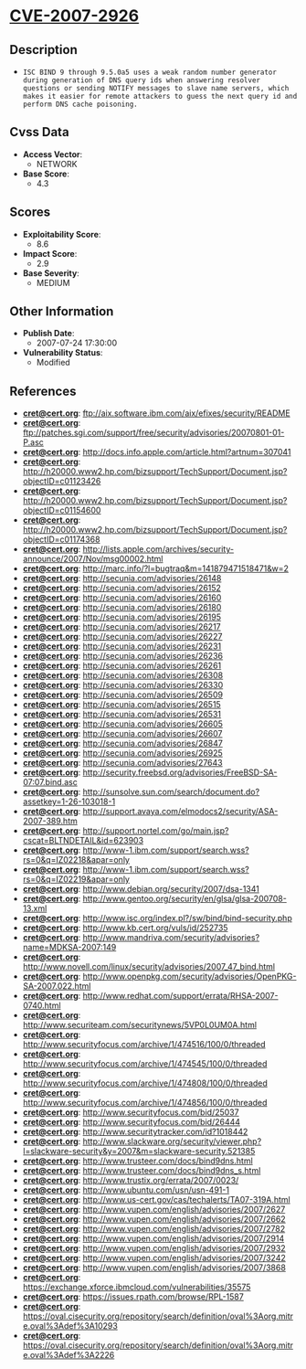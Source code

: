 
# [CVE-2007-2926](ftp://aix.software.ibm.com/aix/efixes/security/README)

## Description

- `ISC BIND 9 through 9.5.0a5 uses a weak random number generator during generation of DNS query ids when answering resolver questions or sending NOTIFY messages to slave name servers, which makes it easier for remote attackers to guess the next query id and perform DNS cache poisoning.`

## Cvss Data

- **Access Vector**:
  - NETWORK
- **Base Score**:
  - 4.3

## Scores

- **Exploitability Score**:
  - 8.6
- **Impact Score**:
  - 2.9
- **Base Severity**:
  - MEDIUM

## Other Information

- **Publish Date**:
  - 2007-07-24 17:30:00
- **Vulnerability Status**:
  - Modified

## References

- **cret@cert.org**: ftp://aix.software.ibm.com/aix/efixes/security/README
- **cret@cert.org**: ftp://patches.sgi.com/support/free/security/advisories/20070801-01-P.asc
- **cret@cert.org**: http://docs.info.apple.com/article.html?artnum=307041
- **cret@cert.org**: http://h20000.www2.hp.com/bizsupport/TechSupport/Document.jsp?objectID=c01123426
- **cret@cert.org**: http://h20000.www2.hp.com/bizsupport/TechSupport/Document.jsp?objectID=c01154600
- **cret@cert.org**: http://h20000.www2.hp.com/bizsupport/TechSupport/Document.jsp?objectID=c01174368
- **cret@cert.org**: http://lists.apple.com/archives/security-announce/2007/Nov/msg00002.html
- **cret@cert.org**: http://marc.info/?l=bugtraq&m=141879471518471&w=2
- **cret@cert.org**: http://secunia.com/advisories/26148
- **cret@cert.org**: http://secunia.com/advisories/26152
- **cret@cert.org**: http://secunia.com/advisories/26160
- **cret@cert.org**: http://secunia.com/advisories/26180
- **cret@cert.org**: http://secunia.com/advisories/26195
- **cret@cert.org**: http://secunia.com/advisories/26217
- **cret@cert.org**: http://secunia.com/advisories/26227
- **cret@cert.org**: http://secunia.com/advisories/26231
- **cret@cert.org**: http://secunia.com/advisories/26236
- **cret@cert.org**: http://secunia.com/advisories/26261
- **cret@cert.org**: http://secunia.com/advisories/26308
- **cret@cert.org**: http://secunia.com/advisories/26330
- **cret@cert.org**: http://secunia.com/advisories/26509
- **cret@cert.org**: http://secunia.com/advisories/26515
- **cret@cert.org**: http://secunia.com/advisories/26531
- **cret@cert.org**: http://secunia.com/advisories/26605
- **cret@cert.org**: http://secunia.com/advisories/26607
- **cret@cert.org**: http://secunia.com/advisories/26847
- **cret@cert.org**: http://secunia.com/advisories/26925
- **cret@cert.org**: http://secunia.com/advisories/27643
- **cret@cert.org**: http://security.freebsd.org/advisories/FreeBSD-SA-07:07.bind.asc
- **cret@cert.org**: http://sunsolve.sun.com/search/document.do?assetkey=1-26-103018-1
- **cret@cert.org**: http://support.avaya.com/elmodocs2/security/ASA-2007-389.htm
- **cret@cert.org**: http://support.nortel.com/go/main.jsp?cscat=BLTNDETAIL&id=623903
- **cret@cert.org**: http://www-1.ibm.com/support/search.wss?rs=0&q=IZ02218&apar=only
- **cret@cert.org**: http://www-1.ibm.com/support/search.wss?rs=0&q=IZ02219&apar=only
- **cret@cert.org**: http://www.debian.org/security/2007/dsa-1341
- **cret@cert.org**: http://www.gentoo.org/security/en/glsa/glsa-200708-13.xml
- **cret@cert.org**: http://www.isc.org/index.pl?/sw/bind/bind-security.php
- **cret@cert.org**: http://www.kb.cert.org/vuls/id/252735
- **cret@cert.org**: http://www.mandriva.com/security/advisories?name=MDKSA-2007:149
- **cret@cert.org**: http://www.novell.com/linux/security/advisories/2007_47_bind.html
- **cret@cert.org**: http://www.openpkg.com/security/advisories/OpenPKG-SA-2007.022.html
- **cret@cert.org**: http://www.redhat.com/support/errata/RHSA-2007-0740.html
- **cret@cert.org**: http://www.securiteam.com/securitynews/5VP0L0UM0A.html
- **cret@cert.org**: http://www.securityfocus.com/archive/1/474516/100/0/threaded
- **cret@cert.org**: http://www.securityfocus.com/archive/1/474545/100/0/threaded
- **cret@cert.org**: http://www.securityfocus.com/archive/1/474808/100/0/threaded
- **cret@cert.org**: http://www.securityfocus.com/archive/1/474856/100/0/threaded
- **cret@cert.org**: http://www.securityfocus.com/bid/25037
- **cret@cert.org**: http://www.securityfocus.com/bid/26444
- **cret@cert.org**: http://www.securitytracker.com/id?1018442
- **cret@cert.org**: http://www.slackware.org/security/viewer.php?l=slackware-security&y=2007&m=slackware-security.521385
- **cret@cert.org**: http://www.trusteer.com/docs/bind9dns.html
- **cret@cert.org**: http://www.trusteer.com/docs/bind9dns_s.html
- **cret@cert.org**: http://www.trustix.org/errata/2007/0023/
- **cret@cert.org**: http://www.ubuntu.com/usn/usn-491-1
- **cret@cert.org**: http://www.us-cert.gov/cas/techalerts/TA07-319A.html
- **cret@cert.org**: http://www.vupen.com/english/advisories/2007/2627
- **cret@cert.org**: http://www.vupen.com/english/advisories/2007/2662
- **cret@cert.org**: http://www.vupen.com/english/advisories/2007/2782
- **cret@cert.org**: http://www.vupen.com/english/advisories/2007/2914
- **cret@cert.org**: http://www.vupen.com/english/advisories/2007/2932
- **cret@cert.org**: http://www.vupen.com/english/advisories/2007/3242
- **cret@cert.org**: http://www.vupen.com/english/advisories/2007/3868
- **cret@cert.org**: https://exchange.xforce.ibmcloud.com/vulnerabilities/35575
- **cret@cert.org**: https://issues.rpath.com/browse/RPL-1587
- **cret@cert.org**: https://oval.cisecurity.org/repository/search/definition/oval%3Aorg.mitre.oval%3Adef%3A10293
- **cret@cert.org**: https://oval.cisecurity.org/repository/search/definition/oval%3Aorg.mitre.oval%3Adef%3A2226
